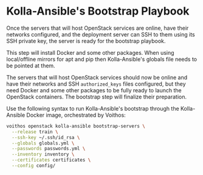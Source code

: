 # Kolla-Ansible's Bootstrap Playbook

Once the servers that will host OpenStack services are online, have their
networks configured, and the deployment server can SSH to them using its
SSH private key, the server is ready for the bootstrap playbook.

This step will install Docker and some other packages. When using local/offline
mirrors for apt and pip then Kolla-Ansible's globals file needs to be
pointed at them.

The servers that will host OpenStack services should now be online and have
their networks and SSH `authorized_keys` files configured, but they need
Docker and some other packages to be fully ready to launch the OpenStack
containers. The bootstrap step will finalize their preparation.

Use the following syntax to run Kolla-Ansible's bootstrap through the
Kolla-Ansible Docker image, orchestrated by Voithos:

```bash
voithos openstack kolla-ansible bootstrap-servers \
  --release train \
  --ssh-key ~/.ssh/id_rsa \
  --globals globals.yml \
  --passwords passwords.yml \
  --inventory inventory \
  --certificates certificates \
  --config config/
```
